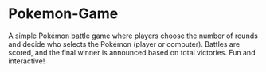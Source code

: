 # Pokemon-Game
A simple Pokémon battle game where players choose the number of rounds and decide who selects the Pokémon (player or computer). Battles are scored, and the final winner is announced based on total victories. Fun and interactive!
